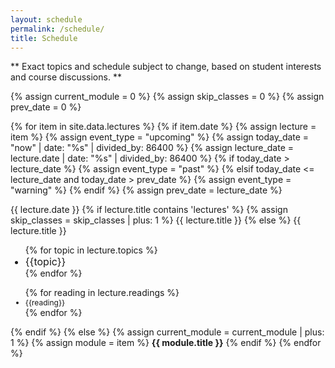 ```yaml
---
layout: schedule
permalink: /schedule/
title: Schedule
---
```


** Exact topics and schedule subject to change, based on student interests and course discussions. **

{% assign current_module = 0 %}
{% assign skip_classes = 0 %}
{% assign prev_date = 0 %}

{% for item in site.data.lectures %}
{% if item.date %}
{% assign lecture = item %}
{% assign event_type = "upcoming" %}
{% assign today_date = "now" | date: "%s" | divided_by: 86400 %}
{% assign lecture_date = lecture.date | date: "%s" | divided_by: 86400 %}
{% if today_date > lecture_date %}
    {% assign event_type = "past" %}
{% elsif today_date <= lecture_date and today_date > prev_date %}
    {% assign event_type = "warning" %}
{% endif %}
{% assign prev_date = lecture_date %}

<tr class="{{ event_type }}">
    <th scope="row">{{ lecture.date }}</th>
    {% if lecture.title contains 'lectures' %}
    {% assign skip_classes = skip_classes | plus: 1 %}
    <td colspan="4">{{ lecture.title }}</td>
    {% else %}
    <td>
        {{ lecture.title }} <br/>
            <ul>
               {% for topic in lecture.topics %}
                  <li style="font-size:16px;">
                     {{topic}}
                  </li>
               {% endfor %}
        </ul>
    </td>
    <td>
        <ul>
               {% for reading in lecture.readings %}
                  <li style="font-size:12px;">
                     {{reading}}
                  </li>
               {% endfor %}
        </ul>
    </td>
    {% endif %}
</tr>
{% else %}
{% assign current_module = current_module | plus: 1 %}
{% assign module = item %}
<tr class="info">
    <td colspan="5" align="center"><strong>{{ module.title }}</strong></td>
</tr>
{% endif %}
{% endfor %}
